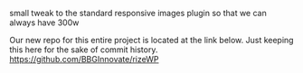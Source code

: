 small tweak to the standard responsive images plugin so that we can always have 300w

Our new repo for this entire project is located at the link below.  Just keeping this here for the sake of commit history.
https://github.com/BBGInnovate/rizeWP
